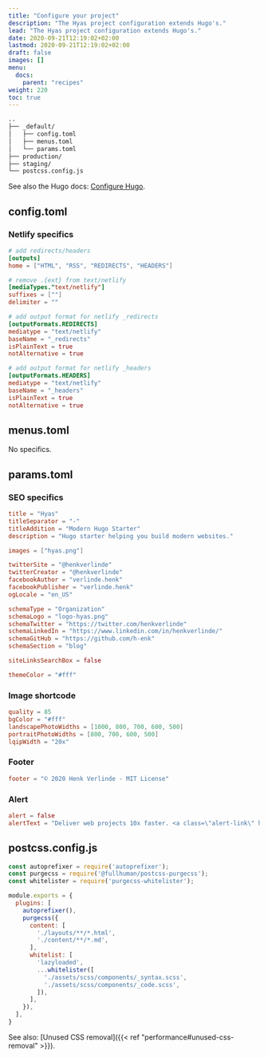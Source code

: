 ```yaml
---
title: "Configure your project"
description: "The Hyas project configuration extends Hugo's."
lead: "The Hyas project configuration extends Hugo's."
date: 2020-09-21T12:19:02+02:00
lastmod: 2020-09-21T12:19:02+02:00
draft: false
images: []
menu: 
  docs:
    parent: "recipes"
weight: 220
toc: true
---
```


```bash
..
├── _default/
│   ├── config.toml
│   ├── menus.toml
│   └── params.toml
├── production/
├── staging/
└── postcss.config.js
```

See also the Hugo docs: [Configure Hugo](https://gohugo.io/getting-started/configuration/).

## config.toml

### Netlify specifics

```toml
# add redirects/headers
[outputs]
home = ["HTML", "RSS", "REDIRECTS", "HEADERS"]

# remove .{ext} from text/netlify
[mediaTypes."text/netlify"]
suffixes = [""]
delimiter = ""

# add output format for netlify _redirects
[outputFormats.REDIRECTS]
mediatype = "text/netlify"
baseName = "_redirects"
isPlainText = true
notAlternative = true

# add output format for netlify _headers
[outputFormats.HEADERS]
mediatype = "text/netlify"
baseName = "_headers"
isPlainText = true
notAlternative = true
```

## menus.toml

No specifics.

## params.toml

### SEO specifics

```toml
title = "Hyas"
titleSeparator = "-"
titleAddition = "Modern Hugo Starter"
description = "Hugo starter helping you build modern websites."

images = ["hyas.png"]

twitterSite = "@henkverlinde"
twitterCreator = "@henkverlinde"
facebookAuthor = "verlinde.henk"
facebookPublisher = "verlinde.henk"
ogLocale = "en_US"

schemaType = "Organization"
schemaLogo = "logo-hyas.png"
schemaTwitter = "https://twitter.com/henkverlinde"
schemaLinkedIn = "https://www.linkedin.com/in/henkverlinde/"
schemaGitHub = "https://github.com/h-enk"
schemaSection = "blog"

siteLinksSearchBox = false

themeColor = "#fff"
```

### Image shortcode

```toml
quality = 85
bgColor = "#fff"
landscapePhotoWidths = [1000, 800, 700, 600, 500]
portraitPhotoWidths = [800, 700, 600, 500]
lqipWidth = "20x"
```

### Footer

```toml
footer = "© 2020 Henk Verlinde - MIT License"
```

### Alert

```toml
alert = false
alertText = "Deliver web projects 10x faster. <a class=\"alert-link\" href=\"https://www.netlify.com/whitepaper/\">Get the free enterprise paper →</a>"
```

## postcss.config.js

```js
const autoprefixer = require('autoprefixer');
const purgecss = require('@fullhuman/postcss-purgecss');
const whitelister = require('purgecss-whitelister');

module.exports = {
  plugins: [
    autoprefixer(),
    purgecss({
      content: [
        './layouts/**/*.html',
        './content/**/*.md',
      ],
      whitelist: [
        'lazyloaded',
        ...whitelister([
          './assets/scss/components/_syntax.scss',
          './assets/scss/components/_code.scss',
        ]),
      ],
    }),
  ],
}
```

See also: [Unused CSS removal]({{< ref "performance#unused-css-removal" >}}).
